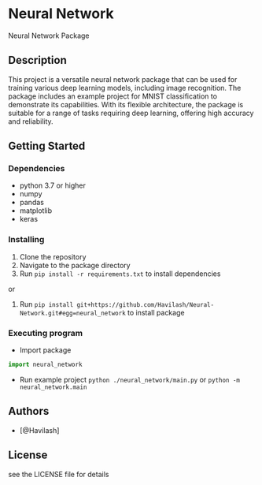 # Neural Network

Neural Network Package

## Description

This project is a versatile neural network package that can be used for training various deep learning models, including image recognition. The package includes an example project for MNIST classification to demonstrate its capabilities. With its flexible architecture, the package is suitable for a range of tasks requiring deep learning, offering high accuracy and reliability.

## Getting Started

### Dependencies

* python 3.7 or higher
* numpy
* pandas
* matplotlib
* keras

### Installing

1. Clone the repository
2. Navigate to the package directory
3. Run `pip install -r requirements.txt` to install dependencies

or 

1. Run `pip install git+https://github.com/Havilash/Neural-Network.git#egg=neural_network` to install package

### Executing program

* Import package
```python
import neural_network
```
* Run example project `python ./neural_network/main.py` or `python -m neural_network.main`

## Authors
 
* [@Havilash]

## License

see the LICENSE file for details
